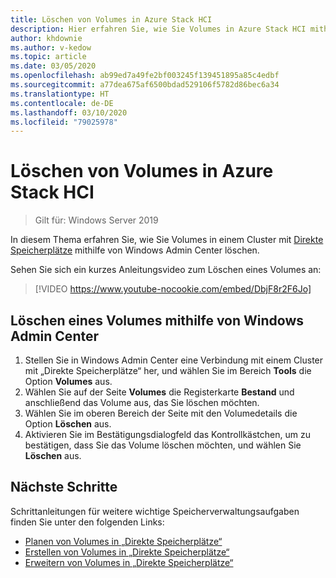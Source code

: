 ```yaml
---
title: Löschen von Volumes in Azure Stack HCI
description: Hier erfahren Sie, wie Sie Volumes in Azure Stack HCI mithilfe von Windows Admin Center löschen.
author: khdownie
ms.author: v-kedow
ms.topic: article
ms.date: 03/05/2020
ms.openlocfilehash: ab99ed7a49fe2bf003245f139451895a85c4edbf
ms.sourcegitcommit: a77dea675af6500bdad529106f5782d86bec6a34
ms.translationtype: HT
ms.contentlocale: de-DE
ms.lasthandoff: 03/10/2020
ms.locfileid: "79025978"
---
```

# <a name="deleting-volumes-in-azure-stack-hci"></a>Löschen von Volumes in Azure Stack HCI

> Gilt für: Windows Server 2019

In diesem Thema erfahren Sie, wie Sie Volumes in einem Cluster mit [Direkte Speicherplätze](/windows-server/storage/storage-spaces/storage-spaces-direct-overview) mithilfe von Windows Admin Center löschen.

Sehen Sie sich ein kurzes Anleitungsvideo zum Löschen eines Volumes an:

> [!VIDEO https://www.youtube-nocookie.com/embed/DbjF8r2F6Jo]

## <a name="use-windows-admin-center-to-delete-a-volume"></a>Löschen eines Volumes mithilfe von Windows Admin Center

1. Stellen Sie in Windows Admin Center eine Verbindung mit einem Cluster mit „Direkte Speicherplätze“ her, und wählen Sie im Bereich **Tools** die Option **Volumes** aus.
2. Wählen Sie auf der Seite **Volumes** die Registerkarte **Bestand** und anschließend das Volume aus, das Sie löschen möchten.
3. Wählen Sie im oberen Bereich der Seite mit den Volumedetails die Option **Löschen** aus.
4. Aktivieren Sie im Bestätigungsdialogfeld das Kontrollkästchen, um zu bestätigen, dass Sie das Volume löschen möchten, und wählen Sie **Löschen** aus.

## <a name="next-steps"></a>Nächste Schritte

Schrittanleitungen für weitere wichtige Speicherverwaltungsaufgaben finden Sie unter den folgenden Links:

- [Planen von Volumes in „Direkte Speicherplätze“](/windows-server/storage/storage-spaces/plan-volumes)
- [Erstellen von Volumes in „Direkte Speicherplätze“](/windows-server/storage/storage-spaces/create-volumes)
- [Erweitern von Volumes in „Direkte Speicherplätze“](/windows-server/storage/storage-spaces/resize-volumes)